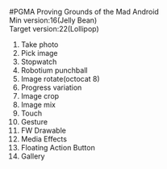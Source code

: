 #PGMA
Proving Grounds of the Mad Android  
Min version:16(Jelly Bean)  
Target version:22(Lollipop)

1. Take photo
1. Pick image
1. Stopwatch
1. Robotium punchball
1. Image rotate(octocat 8)
1. Progress variation
1. Image crop
1. Image mix
1. Touch
1. Gesture
1. FW Drawable
1. Media Effects
1. Floating Action Button
1. Gallery
